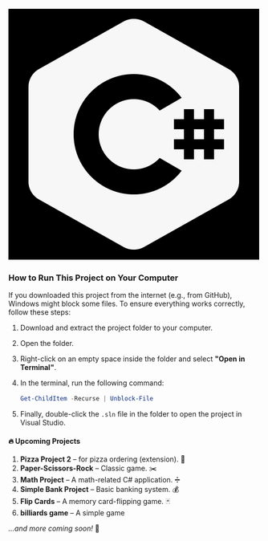 ![resim](icons8-c-sharp-logo-500.png)



### How to Run This Project on Your Computer

If you downloaded this project from the internet (e.g., from GitHub), Windows might block some files. To ensure everything works correctly, follow these steps:

1. Download and extract the project folder to your computer.
2. Open the folder.
3. Right-click on an empty space inside the folder and select **"Open in Terminal"**.
4. In the terminal, run the following command:

   ```powershell
   Get-ChildItem -Recurse | Unblock-File

5. Finally, double-click the `.sln` file in the folder to open the project in Visual Studio.





#### 🔥 Upcoming Projects

1. **Pizza Project 2** – for pizza ordering (extension). 🍕
3. **Paper-Scissors-Rock** – Classic game. ✂️
4. **Math Project** – A math-related C# application. ➗
5. **Simple Bank Project** – Basic banking system. 💰
6. **Flip Cards** – A memory card-flipping game. 🃏
7. **billiards game**  – A simple game 

*...and more coming soon!* 🚀









